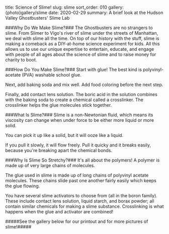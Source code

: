 title: Science of Slime!
slug: slime
sort_order: 010
gallery: {photo}gallery/slime
date: 2020-02-29
summary: A brief look at the Hudson Valley Ghostbusters' Slime Lab

###Why Do We Make Slime?###
The Ghostbusters are no strangers to slime. From Slimer to Vigo's river of slime under the streets of Manhattan, we deal with slime all the time. On top of our history with the stuff, slime is making a comeback as a DIY-at-home science experiment for kids. All this allows us to use our unique expertise to entertain, educate, and engage with people of all ages about the science of slime and to raise money for charity to boot.

###How Do You Make Slime?###
Start with glue! The best kind is polyvinyl-acetate (PVA) washable school glue.

Next, add baking soda and mix well. Add food coloring before the next step.

Finally, add contact lens solution. The boric acid in the solution combines with the baking soda to create a chemical called a crosslinker. The crosslinker helps the glue molecules stick together.

###What Is Slime?###
Slime is a non-Newtonian fluid, which means its viscosity can change when under force to be either more liquid or more solid.

You can pick it up like a solid, but it will ooze like a liquid.

If you pull it slowly, it will flow freely. Pull it quicky and it breaks easily, because you're breaking apart the chemical bonds.

###Why Is Slime So Stretchy?###
It's all about the polymers! A polymer is made up of very large chains of molecules.

The glue used in slime is made up of long chains of polyvinyl acetate molecules. These chains slide past one another fairly easily which keeps the glue flowing.

You have several slime activators to choose from (all in the boron family). These include contact lens solution, liquid starch, and borax powder; all contain similar chemicals for making a slime substance. Crosslinking is what happens when the glue and activator are combined!

#####See the gallery below for our printout and for more pictures of slime!#####